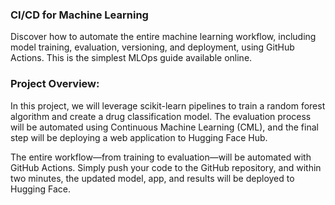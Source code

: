 ### CI/CD for Machine Learning
Discover how to automate the entire machine learning workflow, including model training, evaluation, versioning, and deployment, using GitHub Actions. This is the simplest MLOps guide available online.

### Project Overview:
In this project, we will leverage scikit-learn pipelines to train a random forest algorithm and create a drug classification model. The evaluation process will be automated using Continuous Machine Learning (CML), and the final step will be deploying a web application to Hugging Face Hub.

The entire workflow—from training to evaluation—will be automated with GitHub Actions. Simply push your code to the GitHub repository, and within two minutes, the updated model, app, and results will be deployed to Hugging Face.